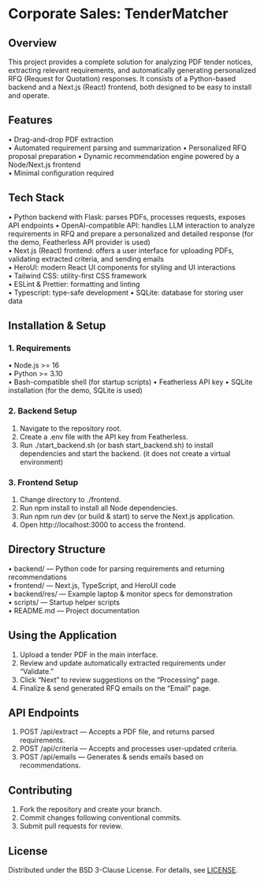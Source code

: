 # Corporate Sales: TenderMatcher

## Overview

This project provides a complete solution for analyzing PDF tender notices, extracting relevant requirements, and automatically generating personalized RFQ (Request for Quotation) responses. It consists of a Python-based backend and a Next.js (React) frontend, both designed to be easy to install and operate.

## Features

• Drag-and-drop PDF extraction  
• Automated requirement parsing and summarization
• Personalized RFQ proposal preparation
• Dynamic recommendation engine powered by a Node/Next.js frontend  
• Minimal configuration required

## Tech Stack

• Python backend with Flask: parses PDFs, processes requests, exposes API endpoints
• OpenAI-compatible API: handles LLM interaction to analyze requirements in RFQ and prepare a personalized and detailed response (for the demo, Featherless API provider is used)  
• Next.js (React) frontend: offers a user interface for uploading PDFs, validating extracted criteria, and sending emails  
• HeroUI: modern React UI components for styling and UI interactions  
• Tailwind CSS: utility-first CSS framework  
• ESLint & Prettier: formatting and linting  
• Typescript: type-safe development
• SQLite: database for storing user data

## Installation & Setup

### 1. Requirements

• Node.js >= 16  
• Python >= 3.10  
• Bash-compatible shell (for startup scripts)
• Featherless API key
• SQLite installation (for the demo, SQLite is used)

### 2. Backend Setup

1. Navigate to the repository root.
2. Create a .env file with the API key from Featherless.
3. Run ./start_backend.sh (or bash start_backend.sh) to install dependencies and start the backend. (it does not create a virtual environment)

### 3. Frontend Setup

1. Change directory to ./frontend.
2. Run npm install to install all Node dependencies.
3. Run npm run dev (or build & start) to serve the Next.js application.
4. Open http://localhost:3000 to access the frontend.

## Directory Structure

• backend/ — Python code for parsing requirements and returning recommendations  
• frontend/ — Next.js, TypeScript, and HeroUI code  
• backend/res/ — Example laptop & monitor specs for demonstration  
• scripts/ — Startup helper scripts  
• README.md — Project documentation

## Using the Application

1. Upload a tender PDF in the main interface.
2. Review and update automatically extracted requirements under “Validate.”
3. Click “Next” to review suggestions on the “Processing” page.
4. Finalize & send generated RFQ emails on the “Email” page.

## API Endpoints

1. POST /api/extract — Accepts a PDF file, and returns parsed requirements.
2. POST /api/criteria — Accepts and processes user-updated criteria.
3. POST /api/emails — Generates & sends emails based on recommendations.

## Contributing

1. Fork the repository and create your branch.
2. Commit changes following conventional commits.
3. Submit pull requests for review.

## License

Distributed under the BSD 3-Clause License. For details, see [LICENSE](./LICENSE).
